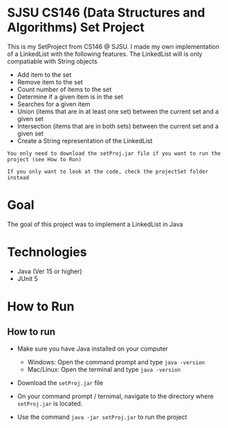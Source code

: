 # SJSU CS146 (Data Structures and Algorithms) Set Project
This is my SetProject from CS146 @ SJSU. I made my own implementation of a LinkedList with the following features. The LinkedList will is only compatiable with String objects

  - Add item to the set
  - Remove item to the set
  - Count number of items to the set
  - Determine if a given item is in the set
  - Searches for a given item
  - Union (items that are in at least one set) between the current set and a given set
  - Intersection (items that are in both sets) between the current set and a given set
  - Create a String representation of the LinkedList 

``You only need to download the setProj.jar file if you want to run the project (see How to Run)``

``If you only want to look at the code, check the projectSet folder instead``

# Goal 
The goal of this project was to implement a LinkedList in Java 

# Technologies 
- Java (Ver 15 or higher)
- JUnit 5

# How to Run 
## How to run 
- Make sure you have Java installed on your computer 
  - Windows: Open the command prompt and type ``java -version``
  - Mac/Linux: Open the terminal and type ``java -version``

- Download the ``setProj.jar`` file
- On your command prompt / ternimal, navigate to the directory where ``setProj.jar`` is located.
- Use the command ``java -jar setProj.jar`` to run the project
